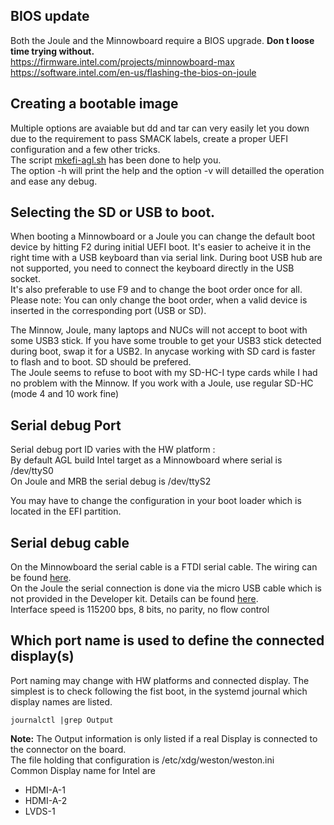 ## BIOS update
Both the Joule and the Minnowboard require a BIOS upgrade. **Don t loose time trying without.**<br>
https://firmware.intel.com/projects/minnowboard-max<br>
https://software.intel.com/en-us/flashing-the-bios-on-joule

## Creating a bootable image
Multiple options are avaiable but dd and tar can very easily let you down due to the requirement to pass SMACK labels, create a proper UEFI configuration and a few other tricks.<br>
The script [mkefi-agl.sh](https://github.com/dominig/mkefi-agl.sh) has been done to help you.<br>
The option -h will print the help and the option -v will detailled the operation and ease any debug.<br>

## Selecting the SD or USB to boot.
When booting a Minnowboard or a Joule you can change the default boot device by hitting F2 during initial UEFI boot.
It's easier to acheive it in the right time with a USB keyboard than via serial link.
During boot USB hub are not supported, you need to connect the keyboard directly in the USB socket.<br>
It's also preferable to use F9 and to change the boot order once for all.<br>
Please note: You can only change the boot order, when a valid device is inserted in the corresponding port (USB or SD).

The Minnow, Joule, many laptops and NUCs will not accept to boot with some USB3 stick. If you have some trouble to get your USB3 stick detected during boot, swap it for a USB2. In anycase working with SD card is faster to flash and to boot. SD should be prefered.<br>
The Joule seems to refuse to boot with my SD-HC-I type cards while I had no problem with the Minnow. If you work with a Joule, use regular SD-HC (mode 4 and 10 work fine)


## Serial debug Port

Serial debug port ID varies with the HW platform :<br>
By default AGL build Intel target as a Minnowboard where serial is /dev/ttyS0 <br>
On Joule and MRB the serial debug is /dev/ttyS2 <br>

You may have to change the configuration in your boot loader which is located in the EFI partition.

## Serial debug cable

On the Minnowboard the serial cable is a FTDI serial cable. The wiring can be found [here](http://wiki.minnowboard.org/MinnowBoard_MAX_HW_Setup).<br>
On the Joule the serial connection is done via the micro USB cable which is not provided in the Developer kit. Details can be found [here](https://software.intel.com/en-us/node/667851).<br>
Interface speed is 115200 bps, 8 bits, no parity, no flow control

## Which port name is used to define the connected display(s)

Port naming may change with HW platforms and connected display. The simplest is to check following the fist boot, in the systemd journal which display names are listed.<br>
```
journalctl |grep Output
```
**Note:** The Output information is only listed if a real Display is connected to the connector on the board.<br>
The file holding that configuration is /etc/xdg/weston/weston.ini<br>
Common Display name for Intel are
* HDMI-A-1
* HDMI-A-2
* LVDS-1
